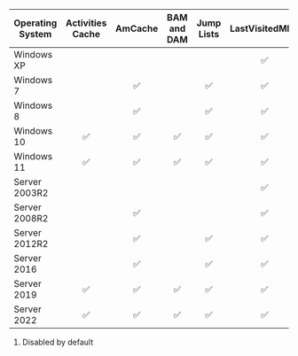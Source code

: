 | Operating System | Activities Cache | AmCache | BAM and DAM | Jump Lists | LastVisitedMRU | Prefetch | RecentApps | ShimCache | SRUM | UserAssist |
|------------------|:----------------:|:-------:|:-----------:|:----------:|:--------------:|:--------:|-----------:|:---------:|:----:|:----------:|
| Windows XP ||||| ✅ | ✅ ||||
| Windows 7 || ✅ || ✅ | ✅ | ✅ |            |           |      |            |
| Windows 8 || ✅ || ✅ | ✅ | ✅ |            |           |      |            |
| Windows 10 | ✅ | ✅ | ✅ | ✅ | ✅ | ✅ |            |           |      |            |
| Windows 11 | ✅ | ✅ | ✅ | ✅ | ✅ | ✅ |            |           |      |            |
| Server 2003R2 ||||| ✅ | 1 |            |           |      |            |
| Server 2008R2 || ✅ ||| ✅ | 1 |            |           |      |            |
| Server 2012R2 || ✅ || ✅ | ✅ | 1 |            |           |      |            |
| Server 2016 || ✅ || ✅ | ✅ | 1 |            |           |      |            |
| Server 2019 | ✅ | ✅ | ✅ | ✅ | ✅ | 1 |            |           |      |            |
| Server 2022 | ✅ | ✅ | ✅ | ✅ | ✅ | 1 |            |           |      |            |

1. Disabled by default